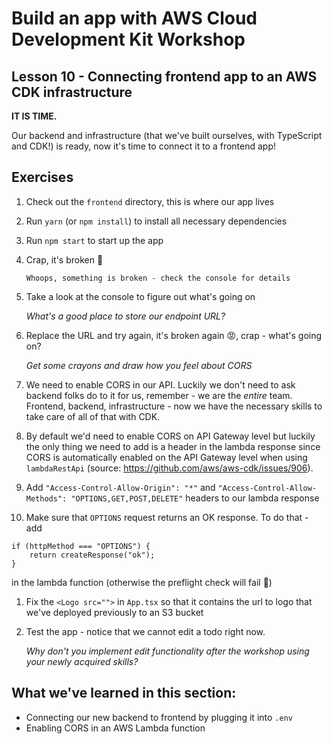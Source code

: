 # Build an app with AWS Cloud Development Kit Workshop

## Lesson 10 - Connecting frontend app to an AWS CDK infrastructure

**IT IS TIME.**

Our backend and infrastructure (that we've built ourselves, with TypeScript and CDK!) is ready, now it's time to connect it to a frontend app!

[](https://cultofthepartyparrot.com/parrots/hd/discoparrot.gif)

## Exercises

1. Check out the `frontend` directory, this is where our app lives
1. Run `yarn` (or `npm install`) to install all necessary dependencies
1. Run `npm start` to start up the app
1. Crap, it's broken 🤕

   `Whoops, something is broken - check the console for details`

1. Take a look at the console to figure out what's going on

   _What's a good place to store our endpoint URL?_

1. Replace the URL and try again, it's broken again 😡, crap - what's going on?

   _Get some crayons and draw how you feel about CORS_

1. We need to enable CORS in our API. Luckily we don't need to ask backend folks do to it for us, remember - we are the _entire_ team. Frontend, backend, infrastructure - now we have the necessary skills to take care of all of that with CDK.

1. By default we'd need to enable CORS on API Gateway level but luckily the only thing we need to add is a header in the lambda response since CORS is automatically enabled on the API Gateway level when using `lambdaRestApi` (source: https://github.com/aws/aws-cdk/issues/906).

1. Add `"Access-Control-Allow-Origin": "*"` and `"Access-Control-Allow-Methods": "OPTIONS,GET,POST,DELETE"` headers to our lambda response

1. Make sure that `OPTIONS` request returns an OK response. To do that - add

```
if (httpMethod === "OPTIONS") {
    return createResponse("ok");
}
```

in the lambda function (otherwise the preflight check will fail 🤕)

1. Fix the `<Logo src="">` in `App.tsx` so that it contains the url to logo that we've deployed previously to an S3 bucket

1. Test the app - notice that we cannot edit a todo right now.

   _Why don't you implement edit functionality after the workshop using your newly acquired skills?_

## What we've learned in this section:

- Connecting our new backend to frontend by plugging it into `.env`
- Enabling CORS in an AWS Lambda function
